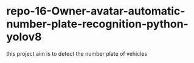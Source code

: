 # repo-16-Owner-avatar-automatic-number-plate-recognition-python-yolov8
this project aim is to detect the number plate of vehicles
